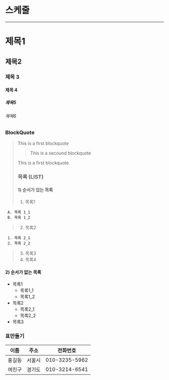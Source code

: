 # 스케줄

---

# 제목1

## 제목2

### 제목 3

#### 제목 4

##### 제목5

###### 제목6

### BlockQuote

> This is a first blockquote
>
> > This is a secound blockquote
>
> This is a first blockquote
>
> ### 목록 (LIST)
>
> #### 1) 순서가 있는 목록
>
> 1. 목록1

     A. 목록 1_1
     B. 목록 1_2

> 2. 목록2

     1. 목록 2_1
     2. 목록 2_2

> 3. 목록3
> 4. 목록4

#### 2) 순서가 없는 목록

- 목록1
  - 목록1_1
  - 목록1_2
- 목록2
  - 목록2_1
  - 목록2_2
- 목록3

### 표만들기

|  이름  |  주소  |   전화번호    |
| :----: | :----: | :-----------: |
| 홍길동 | 서울시 | 010-3235-5962 |
| 여진구 | 경기도 | 010-3214-6541 |
